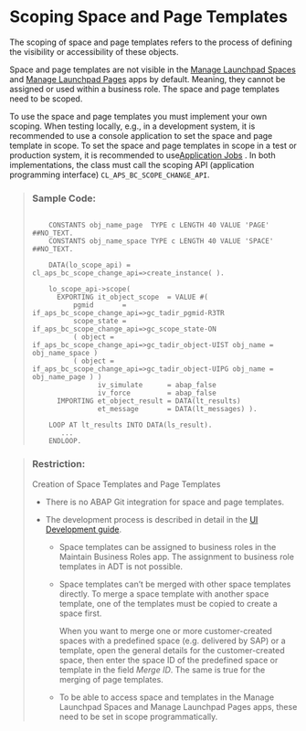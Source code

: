 <!-- loio74d5b1a9ec654bf59871631eba0491d6 -->

# Scoping Space and Page Templates

The scoping of space and page templates refers to the process of defining the visibility or accessibility of these objects.

Space and page templates are not visible in the [Manage Launchpad Spaces](https://help.sap.com/docs/btp/user-interface-configurations/manage-launchpad-spaces?version=Cloud) and [Manage Launchpad Pages](https://help.sap.com/docs/btp/user-interface-configurations/manage-launchpad-pages?version=Cloud) apps by default. Meaning, they cannot be assigned or used within a business role. The space and page templates need to be scoped.

To use the space and page templates you must implement your own scoping. When testing locally, e.g., in a development system, it is recommended to use a console application to set the space and page template in scope. To set the space and page templates in scope in a test or production system, it is recommended to use[Application Jobs](https://help.sap.com/docs/btp/sap-business-technology-platform/application-jobs-3?version=Cloud) . In both implementations, the class must call the scoping API \(application programming interface\) `CL_APS_BC_SCOPE_CHANGE_API`.

> ### Sample Code:  
> ```
> 
>     CONSTANTS obj_name_page  TYPE c LENGTH 40 VALUE 'PAGE' ##NO_TEXT.
>     CONSTANTS obj_name_space TYPE c LENGTH 40 VALUE 'SPACE' ##NO_TEXT.
> 
>     DATA(lo_scope_api) = cl_aps_bc_scope_change_api=>create_instance( ).
> 
>     lo_scope_api->scope(
>       EXPORTING it_object_scope  = VALUE #(
>           pgmid       = if_aps_bc_scope_change_api=>gc_tadir_pgmid-R3TR
>           scope_state = if_aps_bc_scope_change_api=>gc_scope_state-ON
>           ( object = if_aps_bc_scope_change_api=>gc_tadir_object-UIST obj_name = obj_name_space )
>           ( object = if_aps_bc_scope_change_api=>gc_tadir_object-UIPG obj_name = obj_name_page ) )
>                 iv_simulate      = abap_false
>                 iv_force         = abap_false
>       IMPORTING et_object_result = DATA(lt_results)
>                 et_message       = DATA(lt_messages) ).
> 
>     LOOP AT lt_results INTO DATA(ls_result).
>        ...
>     ENDLOOP.
> 
> ```

> ### Restriction:  
> Creation of Space Templates and Page Templates
> 
> -   There is no ABAP Git integration for space and page templates.
> 
> -   The development process is described in detail in the [UI Development guide](https://help.sap.com/docs/sap-btp-abap-environment/abap-environment/ui-development-overview).
> 
>     -   Space templates can be assigned to business roles in the Maintain Business Roles app. The assignment to business role templates in ADT is not possible.
> 
>     -   Space templates can’t be merged with other space templates directly. To merge a space template with another space template, one of the templates must be copied to create a space first.
> 
>         When you want to merge one or more customer-created spaces with a predefined space \(e.g. delivered by SAP\) or a template, open the general details for the customer-created space, then enter the space ID of the predefined space or template in the field *Merge ID*. The same is true for the merging of page templates.
> 
>     -   To be able to access space and templates in the Manage Launchpad Spaces and Manage Launchpad Pages apps, these need to be set in scope programmatically.


